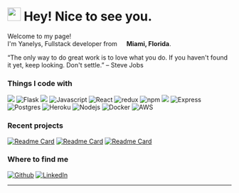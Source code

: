 <h1><img src="https://slackmojis.com/emojis/4594-blob-wave/download" width="30"/> Hey! Nice to see you.</h1>


<p>Welcome to my page! </br> I'm Yanelys, Fullstack developer from <img src="https://cdn-icons-png.flaticon.com/512/616/616545.png" width="13"/> <b>Miami, Florida</b>. 

“The only way to do great work is to love what you do. If you haven't found it yet, keep looking. Don't settle.” – Steve Jobs  </p>

<h3> Things I code with</h3 >
<p>
 <img src="https://img.shields.io/badge/Python-3776AB?style=flat-square&logo=python&logoColor=white" />
   <img alt="Flask" src=https://img.shields.io/badge/Flask-000000?style=flat-square&logo=flask&logoColor=white" />
  <img src="https://img.shields.io/badge/HTML5-E34F26?style=flat-square&logo=html5&logoColor=white" />
  <img alt="Javascript" src="https://img.shields.io/badge/JavaScript-F7DF1E?style=flat-square&logo=javascript&logoColor=black" />
  <img alt="React" src="https://img.shields.io/badge/-React-45b8d8?style=flat-square&logo=react&logoColor=white" />
  <img alt="redux" src="https://img.shields.io/badge/-Redux-764ABC?style=flat-square&logo=redux&logoColor=white" />
  <img alt="npm" src="https://img.shields.io/badge/-NPM-CB3837?style=flat-square&logo=npm&logoColor=white" />
  <img src="https://img.shields.io/badge/CSS3-1572B6?style=flat-square&logo=css3&logoColor=white" />
   <img alt="Express" src="https://img.shields.io/badge/Express.js-404D59?style=flat-square" />
   <img alt="Postgres" src="https://img.shields.io/badge/PostgreSQL-316192?style=flat-squaree&logo=postgresql&logoColor=white" />
  <img alt="Heroku" src="https://img.shields.io/badge/-Heroku-430098?style=flat-square&logo=heroku&logoColor=white" />
  <img alt="Nodejs" src="https://img.shields.io/badge/-Nodejs-43853d?style=flat-square&logo=Node.js&logoColor=white" />
  <img alt="Docker" src="https://img.shields.io/badge/-Docker-46a2f1?style=flat-square&logo=docker&logoColor=white" />
   <img alt="AWS" src="https://img.shields.io/badge/Amazon_AWS-232F3E?style=flat-square&logo=amazon-aws&logoColor=white" />


</p>
<h3>Recent projects</h3>

[![Readme Card](https://github-readme-stats.vercel.app/api/pin/?username=yanelys-mena&repo=flairbnb)](https://github.com/yanelys-mena/flairbnb)
[![Readme Card](https://github-readme-stats.vercel.app/api/pin/?username=AndrewPMurray&repo=Petsy)](https://github.com/AndrewPMurray/petsy)
[![Readme Card](https://github-readme-stats.vercel.app/api/pin/?username=yanelys-mena&repo=pinterest-clone)](https://github.com/yanelys-mena/pinterest-clone)


<h3>Where to find me</h3>
<p><a href="https://github.com/yanelys-mena" target="_blank"><img alt="Github" src="https://img.shields.io/badge/GitHub-%2312100E.svg?&style=for-the-badge&logo=Github&logoColor=white" /></a> 
<a href="https://www.linkedin.com/in/yanelysmena" target="_blank"><img alt="LinkedIn" src="https://img.shields.io/badge/linkedin-%230077B5.svg?&style=for-the-badge&logo=linkedin&logoColor=white" /></a> 

------------
